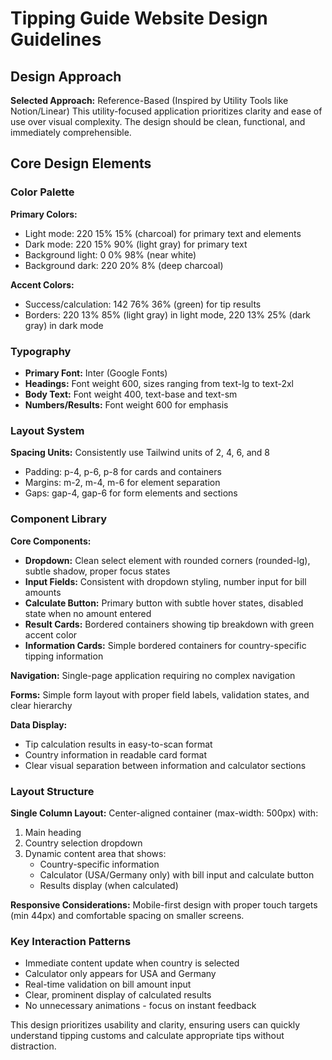 # Tipping Guide Website Design Guidelines

## Design Approach
**Selected Approach:** Reference-Based (Inspired by Utility Tools like Notion/Linear)
This utility-focused application prioritizes clarity and ease of use over visual complexity. The design should be clean, functional, and immediately comprehensible.

## Core Design Elements

### Color Palette
**Primary Colors:**
- Light mode: 220 15% 15% (charcoal) for primary text and elements
- Dark mode: 220 15% 90% (light gray) for primary text
- Background light: 0 0% 98% (near white)
- Background dark: 220 20% 8% (deep charcoal)

**Accent Colors:**
- Success/calculation: 142 76% 36% (green) for tip results
- Borders: 220 13% 85% (light gray) in light mode, 220 13% 25% (dark gray) in dark mode

### Typography
- **Primary Font:** Inter (Google Fonts)
- **Headings:** Font weight 600, sizes ranging from text-lg to text-2xl
- **Body Text:** Font weight 400, text-base and text-sm
- **Numbers/Results:** Font weight 600 for emphasis

### Layout System
**Spacing Units:** Consistently use Tailwind units of 2, 4, 6, and 8
- Padding: p-4, p-6, p-8 for cards and containers
- Margins: m-2, m-4, m-6 for element separation
- Gaps: gap-4, gap-6 for form elements and sections

### Component Library

**Core Components:**
- **Dropdown:** Clean select element with rounded corners (rounded-lg), subtle shadow, proper focus states
- **Input Fields:** Consistent with dropdown styling, number input for bill amounts
- **Calculate Button:** Primary button with subtle hover states, disabled state when no amount entered
- **Result Cards:** Bordered containers showing tip breakdown with green accent color
- **Information Cards:** Simple bordered containers for country-specific tipping information

**Navigation:** Single-page application requiring no complex navigation

**Forms:** Simple form layout with proper field labels, validation states, and clear hierarchy

**Data Display:** 
- Tip calculation results in easy-to-scan format
- Country information in readable card format
- Clear visual separation between information and calculator sections

### Layout Structure
**Single Column Layout:** Center-aligned container (max-width: 500px) with:
1. Main heading
2. Country selection dropdown
3. Dynamic content area that shows:
   - Country-specific information
   - Calculator (USA/Germany only) with bill input and calculate button
   - Results display (when calculated)

**Responsive Considerations:** Mobile-first design with proper touch targets (min 44px) and comfortable spacing on smaller screens.

### Key Interaction Patterns
- Immediate content update when country is selected
- Calculator only appears for USA and Germany
- Real-time validation on bill amount input
- Clear, prominent display of calculated results
- No unnecessary animations - focus on instant feedback

This design prioritizes usability and clarity, ensuring users can quickly understand tipping customs and calculate appropriate tips without distraction.